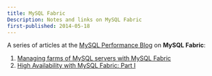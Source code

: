 ```yaml
---
title: MySQL Fabric
Description: Notes and links on MySQL Fabric
first-published: 2014-05-18
---
```


A series of articles at the [MySQL Performance Blog](http://www.mysqlperformanceblog.com/) 
on **MySQL Fabric**:

1.  [Managing farms of MySQL servers with MySQL Fabric](http://www.mysqlperformanceblog.com/2014/04/25/managing-farms-of-mysql-servers-with-mysql-fabric/)
2.  [High Availability with MySQL Fabric: Part I](http://www.mysqlperformanceblog.com/2014/05/15/high-availability-mysql-fabric-part/)

